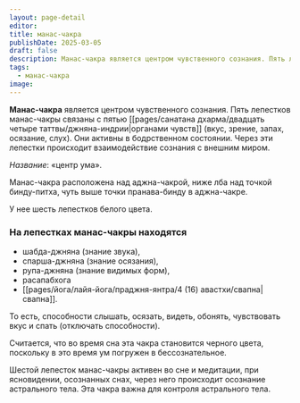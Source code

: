 ```yaml
---
layout: page-detail
editor: 
title: манас-чакра
publishDate: 2025-03-05
draft: false
description: Манас-чакра является центром чувственного сознания. Пять лепестков манас-чакры связаны с пятью органами чувств (вкус, зрение, запах, осязание, слух). Они активны в бодрственном состоянии. Через эти лепестки происходит взаимодействие сознания с внешним миром.
tags:
  - манас-чакра
image:
---
```

**Манас-чакра** является центром чувственного сознания. Пять лепестков манас-чакры связаны с пятью [[pages/санатана дхарма/двадцать четыре таттвы/джняна-индрии|органами чувств]] (вкус, зрение, запах, осязание, слух). Они активны в бодрственном состоянии. Через эти лепестки происходит взаимодействие сознания с внешним миром. 

*Название*: «центр ума». 

Манас-чакра расположена над аджна-чакрой, ниже лба над точкой бинду-питха, чуть выше точки пранава-бинду в аджна-чакре. 

У нее шесть лепестков белого цвета. 

### На лепестках манас-чакры находятся
- шабда-джняна (знание звука), 
- спарша-джняна (знание осязания), 
- рупа-джняна (знание видимых форм), 
- расапабхога 
- [[pages/йога/лайя-йога/праджня-янтра/4 (16) авастхи/свапна|свапна]].

То есть, способности слышать, осязать, видеть, обонять, чувствовать вкус и спать (отключать способности). 

Считается, что во время сна эта чакра становится черного цвета, поскольку в это время ум погружен в бессознательное. 

Шестой лепесток манас-чакры активен во сне и медитации, при ясновидении, осознанных снах, через него происходит осознание астрального тела. Эта чакра важна для контроля астрального тела. 